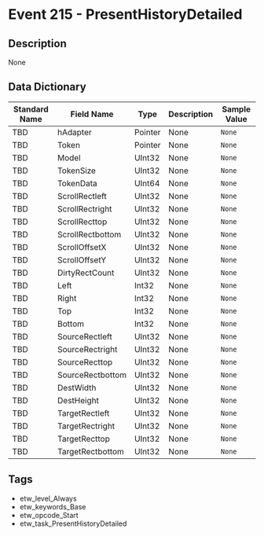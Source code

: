 # Event 215 - PresentHistoryDetailed

## Description
None

## Data Dictionary
|Standard Name|Field Name|Type|Description|Sample Value|
|---|---|---|---|---|
|TBD|hAdapter|Pointer|None|`None`|
|TBD|Token|Pointer|None|`None`|
|TBD|Model|UInt32|None|`None`|
|TBD|TokenSize|UInt32|None|`None`|
|TBD|TokenData|UInt64|None|`None`|
|TBD|ScrollRectleft|UInt32|None|`None`|
|TBD|ScrollRectright|UInt32|None|`None`|
|TBD|ScrollRecttop|UInt32|None|`None`|
|TBD|ScrollRectbottom|UInt32|None|`None`|
|TBD|ScrollOffsetX|UInt32|None|`None`|
|TBD|ScrollOffsetY|UInt32|None|`None`|
|TBD|DirtyRectCount|UInt32|None|`None`|
|TBD|Left|Int32|None|`None`|
|TBD|Right|Int32|None|`None`|
|TBD|Top|Int32|None|`None`|
|TBD|Bottom|Int32|None|`None`|
|TBD|SourceRectleft|UInt32|None|`None`|
|TBD|SourceRectright|UInt32|None|`None`|
|TBD|SourceRecttop|UInt32|None|`None`|
|TBD|SourceRectbottom|UInt32|None|`None`|
|TBD|DestWidth|UInt32|None|`None`|
|TBD|DestHeight|UInt32|None|`None`|
|TBD|TargetRectleft|UInt32|None|`None`|
|TBD|TargetRectright|UInt32|None|`None`|
|TBD|TargetRecttop|UInt32|None|`None`|
|TBD|TargetRectbottom|UInt32|None|`None`|

## Tags
* etw_level_Always
* etw_keywords_Base
* etw_opcode_Start
* etw_task_PresentHistoryDetailed